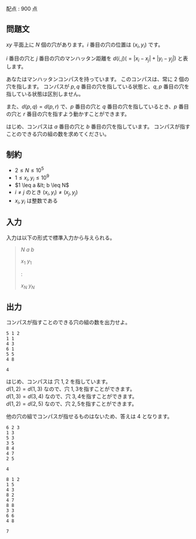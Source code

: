 配点 : $900$ 点

## 問題文

$xy$ 平面上に $N$ 個の穴があります。$i$ 番目の穴の位置は $(x_i,y_i)$ です。

$i$ 番目の穴と $j$ 番目の穴のマンハッタン距離を $d(i,j)(=|x_i-x_j|+|y_i-y_j|)$ と表します。

あなたはマンハッタンコンパスを持っています。
このコンパスは、常に $2$ 個の穴を指します。
コンパスが $p, q$ 番目の穴を指している状態と、$q, p$ 番目の穴を指している状態は区別しません。

また、$d(p,q)=d(p,r)$ で、$p$ 番目の穴と $q$ 番目の穴を指しているとき、$p$ 番目の穴と $r$ 番目の穴を指すよう動かすことができます。

はじめ、コンパスは $a$ 番目の穴と $b$ 番目の穴を指しています。
コンパスが指すことのできる穴の組の数を求めてください。

## 制約

- $2 \leq N \leq 10^5$
- $1 \leq x_i, y_i \leq 10^9$
- $1 \leq a &lt; b \leq N$
- $i \neq j$ のとき $(x_i, y_i) \neq (x_j, y_j)$
- $x_i, y_i$ は整数である

## 入力

入力は以下の形式で標準入力から与えられる。

> $N$ $a$ $b$
> 
> $x_1$ $y_1$
> 
> :
> 
> $x_N$ $y_N$

## 出力

コンパスが指すことのできる穴の組の数を出力せよ。

```input1
5 1 2
1 1
4 3
6 1
5 5
4 8
```

```output1
4
```

はじめ、コンパスは 穴 $1, 2$ を指しています。<br>
$d(1,2) = d(1,3)$ なので、穴 $1, 3$を指すことができます。<br>
$d(1,3) = d(3,4)$ なので、穴 $3, 4$を指すことができます。<br>
$d(1,2) = d(2,5)$ なので、穴 $2, 5$を指すことができます。

他の穴の組でコンパスが指せるものはないため、答えは $4$ となります。

```input2
6 2 3
1 3
5 3
3 5
8 4
4 7
2 5
```

```output2
4
```

```input3
8 1 2
1 5
4 3
8 2
4 7
8 8
3 3
6 6
4 8
```

```output3
7
```